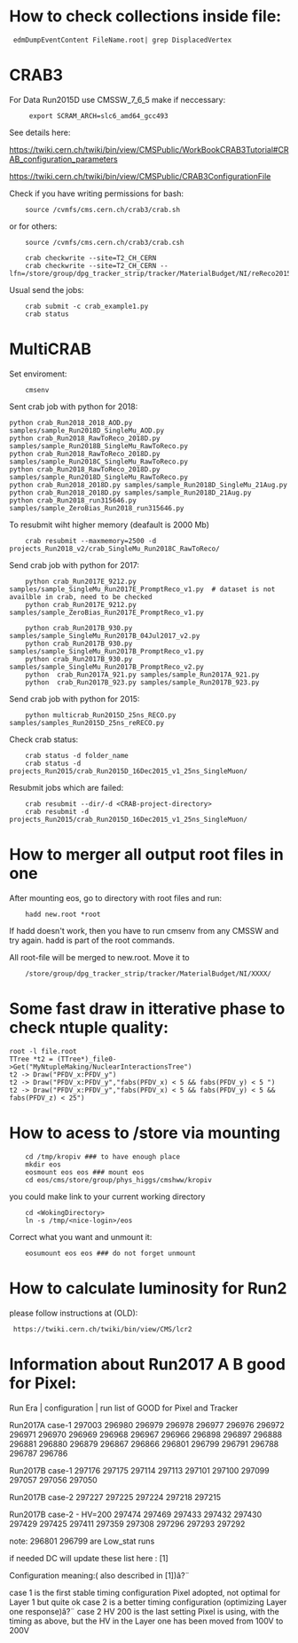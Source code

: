 
How to check collections inside file:
====

     edmDumpEventContent FileName.root| grep DisplacedVertex

CRAB3
====

For Data Run2015D use CMSSW_7_6_5 make if neccessary:
```
     export SCRAM_ARCH=slc6_amd64_gcc493
```


See details here:

https://twiki.cern.ch/twiki/bin/view/CMSPublic/WorkBookCRAB3Tutorial#CRAB_configuration_parameters

https://twiki.cern.ch/twiki/bin/view/CMSPublic/CRAB3ConfigurationFile

Check if you have writing permissions for bash:
```
    source /cvmfs/cms.cern.ch/crab3/crab.sh
```
or for others:
```
    source /cvmfs/cms.cern.ch/crab3/crab.csh

    crab checkwrite --site=T2_CH_CERN
    crab checkwrite --site=T2_CH_CERN --lfn=/store/group/dpg_tracker_strip/tracker/MaterialBudget/NI/reReco2015D/
```

Usual send the jobs:

```
    crab submit -c crab_example1.py
    crab status
```

MultiCRAB
====

Set enviroment:
```
    cmsenv
```

Sent crab job with python for 2018:
```
python crab_Run2018_2018_AOD.py samples/sample_Run2018D_SingleMu_AOD.py 
python crab_Run2018_RawToReco_2018D.py samples/sample_Run2018B_SingleMu_RawToReco.py
python crab_Run2018_RawToReco_2018D.py samples/sample_Run2018C_SingleMu_RawToReco.py
python crab_Run2018_RawToReco_2018D.py samples/sample_Run2018D_SingleMu_RawToReco.py
python crab_Run2018_2018D.py samples/sample_Run2018D_SingleMu_21Aug.py
python crab_Run2018_2018D.py samples/sample_Run2018D_21Aug.py 
python crab_Run2018_run315646.py samples/sample_ZeroBias_Run2018_run315646.py
```
To resubmit wiht higher memory (deafault is 2000 Mb)
```
    crab resubmit --maxmemory=2500 -d projects_Run2018_v2/crab_SingleMu_Run2018C_RawToReco/
```

Send crab job with python for 2017:
```
    python crab_Run2017E_9212.py samples/sample_SingleMu_Run2017E_PromptReco_v1.py  # dataset is not availble in crab, need to be checked
    python crab_Run2017E_9212.py samples/sample_ZeroBias_Run2017E_PromptReco_v1.py 

    python crab_Run2017B_930.py samples/sample_SingleMu_Run2017B_04Jul2017_v2.py 
    python crab_Run2017B_930.py samples/sample_SingleMu_Run2017B_PromptReco_v1.py
    python crab_Run2017B_930.py samples/sample_SingleMu_Run2017B_PromptReco_v2.py
    python  crab_Run2017A_921.py samples/sample_Run2017A_921.py
    python  crab_Run2017B_923.py samples/sample_Run2017B_923.py
```

Send crab job with python for 2015:
```
    python multicrab_Run2015D_25ns_RECO.py samples/samples_Run2015D_25ns_reRECO.py
```


Check crab status:
```
    crab status -d folder_name
    crab status -d projects_Run2015/crab_Run2015D_16Dec2015_v1_25ns_SingleMuon/
```

Resubmit jobs which are failed:
```
    crab resubmit --dir/-d <CRAB-project-directory>
    crab resubmit -d projects_Run2015/crab_Run2015D_16Dec2015_v1_25ns_SingleMuon/
```

How to merger all output root files in one
===

After mounting eos, go to directory with root files and run:
```
    hadd new.root *root
```

If hadd doesn't work, then you have to run cmsenv from any CMSSW and try again. hadd is part of the root commands. 

All root-file will be merged to new.root. Move it to 
```
    /store/group/dpg_tracker_strip/tracker/MaterialBudget/NI/XXXX/
```
    
Some fast draw in itterative phase to check ntuple quality:
===

```
root -l file.root
TTree *t2 = (TTree*)_file0->Get("MyNtupleMaking/NuclearInteractionsTree")
t2 -> Draw("PFDV_x:PFDV_y")
t2 -> Draw("PFDV_x:PFDV_y","fabs(PFDV_x) < 5 && fabs(PFDV_y) < 5 ")
t2 -> Draw("PFDV_x:PFDV_y","fabs(PFDV_x) < 5 && fabs(PFDV_y) < 5 && fabs(PFDV_z) < 25")
```

How to acess to /store via mounting
===

```
    cd /tmp/kropiv ### to have enough place
    mkdir eos
    eosmount eos eos ### mount eos 
    cd eos/cms/store/group/phys_higgs/cmshww/kropiv
```
you could make link to your current working directory
```
    cd <WokingDirectory>
    ln -s /tmp/<nice-login>/eos 
```

Correct what you want and unmount it: 
```
    eosumount eos eos ### do not forget unmount

```


How to calculate luminosity for Run2
===

please follow instructions at (OLD):

     https://twiki.cern.ch/twiki/bin/view/CMS/lcr2

Information about Run2017 A B good for Pixel:
===

Run Era     | configuration     | run list of GOOD for Pixel and Tracker

Run2017A        case-1          297003 296980 296979 296978 296977 296976 296972 296971 296970 296969 296968 296967 296966
                                296898 296897 296888 296881 296880 296879 296867 296866 296801 296799 296791 296788 296787 296786

Run2017B        case-1          297176 297175 297114 297113 297101 297100 297099 297057 297056 297050

Run2017B        case-2          297227 297225 297224 297218 297215

Run2017B        case-2 - HV=200 297474 297469 297433 297432 297430 297429 297425 297411 297359 297308 297296 297293 297292

note: 296801 296799 are Low_stat runs

if needed DC will update these list here : [1]

Configuration meaning:( also described in [1])â?¨

case 1          is the first stable timing configuration Pixel adopted, not optimal for Layer 1 but quite ok
case 2          is a better timing configuration (optimizing Layer one response)â?¨
case 2 HV 200   is the last setting Pixel is using, with the timing as above, but the HV in the Layer one has been moved from 100V to 200V



